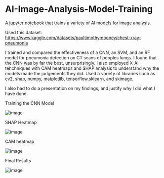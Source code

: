 # AI-Image-Analysis-Model-Training

A jupyter notebook that trains a variety of AI models for image analysis.

Used this dataset: https://www.kaggle.com/datasets/paultimothymooney/chest-xray-pneumonia

I trained and compared the effectiveness of a CNN, an SVM, and an RF model for pneumonia detection on CT scans of peoples lungs. I found that the CNN was by far the best, unsurprisingly. I also employed X-AI tehchniques with CAM heatmaps and SHAP analysis to understand why the models made the judgements they did. Used a variety of libraries such as cv2, shap, numpy, matplotlib, tensorflow,sklearn, and skimage.

I also had to do a presentation on my findings, and justify why I did what I have done.

Training the CNN Model

![image](https://github.com/DanielJ-OBrien/AI-Image-Analysis-Model-Training/assets/99108127/9a88c7a2-9f4f-4f16-afce-7756de9a8e90)

SHAP Heatmap

![image](https://github.com/DanielJ-OBrien/AI-Image-Analysis-Model-Training/assets/99108127/0b097d50-9f3f-40d1-9e27-8261c2f1ccec)

CAM heatmap

![image](https://github.com/DanielJ-OBrien/AI-Image-Analysis-Model-Training/assets/99108127/668a564b-f8e1-4f48-878b-5c3e388b829c)

Final Results

![image](https://github.com/DanielJ-OBrien/AI-Image-Analysis-Model-Training/assets/99108127/667812ce-4494-4ec1-bf21-cbdf9df1540d)
